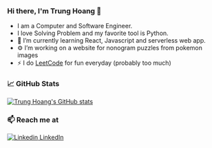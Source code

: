### Hi there, I'm Trung Hoang 👋
- I am a Computer and Software Engineer. 
- I love Solving Problem and my favorite tool is Python. 
- 🌱 I’m currently learning React, Javascript and serverless web app.
- ⚙️ I’m  working on a website for nonogram puzzles from pokemon images
- ⚡ I do [LeetCode](https://leetcode.com/JummyEgg/) for fun everyday (probably too much)

### &#x1f4c8; GitHub Stats
[![Trung Hoang's GitHub stats](https://github-readme-stats.vercel.app/api?username=trung-hn&count_private=true&hide=issues,contribs&show_icons=true&theme=gruvbox)](https://github.com/trung-hn/trung-hn/blob/master/README.md)


### 📫 Reach me at
[![Linkedin](https://i.stack.imgur.com/gVE0j.png) LinkedIn](https://www.linkedin.com/in/trung-hn/)

<!-- 
**trung-hn/trung-hn** is a ✨ _special_ ✨ repository because its `README.md` (this file) appears on your GitHub profile.

Here are some ideas to get you started:
- 🔭 I’m currently working on ...
- 👯 I’m looking to collaborate on ...
- 🤔 I’m looking for help with ...
- 💬 Ask me about ...
- 📫 How to reach me: ...
- 😄 Pronouns: ...
- ⚡ Fun fact: ...

Ref: 
https://github.com/abhisheknaiidu/awesome-github-profile-readme
https://github.com/anuraghazra/github-readme-stats
![Docker](https://img.shields.io/badge/-Docker-black?style=flat-square&logo=docker)

### Tools I use
![Python](https://img.shields.io/badge/-Python-black?style=flat-square&logo=Python)
![C/C++](https://img.shields.io/badge/-C++-00599C?style=flat-square&logo=c)
![Java](https://img.shields.io/badge/-java-E34A86?style=flat-square&logo=java)
![JavaScript](https://img.shields.io/badge/-JavaScript-black?style=flat-square&logo=javascript)
![React](https://img.shields.io/badge/-React-black?style=flat-square&logo=react)
![Nodejs](https://img.shields.io/badge/-Nodejs-black?style=flat-square&logo=Node.js)
![Bootstrap](https://img.shields.io/badge/-Bootstrap-563D7C?style=flat-square&logo=bootstrap)
![MongoDB](https://img.shields.io/badge/-MongoDB-black?style=flat-square&logo=mongodb)
![MySQL](https://img.shields.io/badge/-MySQL-black?style=flat-square&logo=mysql)
![Heroku](https://img.shields.io/badge/-Heroku-430098?style=flat-square&logo=heroku)
![Amazon AWS](https://img.shields.io/badge/Amazon%20AWS-232F3E?style=flat-square&logo=amazon-aws)
![Git](https://img.shields.io/badge/-Git-black?style=flat-square&logo=git)

[![Top Languages](https://github-readme-stats.vercel.app/api/top-langs/?username=trung-hn&hide=html&theme=gruvbox&layout=default&card_width=495&langs_count=10)](https://github.com/trung-hn/trung-hn/blob/master/README.md)

-->

